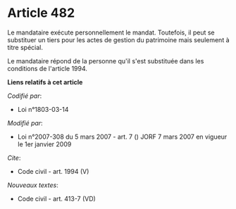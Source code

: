 # Article 482

Le mandataire exécute personnellement le mandat. Toutefois, il peut se substituer un tiers pour les actes de gestion du
patrimoine mais seulement à titre spécial. 

Le mandataire répond de la personne qu'il s'est substituée dans les conditions de l'article 1994.

**Liens relatifs à cet article**

_Codifié par_:

  - Loi n°1803-03-14

_Modifié par_:

  - Loi n°2007-308 du 5 mars 2007 - art. 7 () JORF 7 mars 2007 en vigueur le 1er janvier 2009

_Cite_:

  - Code civil - art. 1994 (V)

_Nouveaux textes_:

  - Code civil - art. 413-7 (VD)
